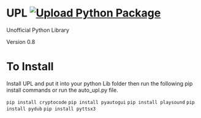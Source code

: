 # UPL [![Upload Python Package](https://github.com/MayD524/UPL/actions/workflows/python-publish.yml/badge.svg)](https://github.com/MayD524/UPL/actions/workflows/python-publish.yml)
Unofficial Python Library

Version 0.8

# To Install
Install UPL and put it into your python Lib folder then run the
following pip install commands or run the auto_upl.py file.

```pip install cryptocode```
```pip install pyautogui```
```pip install playsound```
```pip install pydub```
```pip install pyttsx3```
